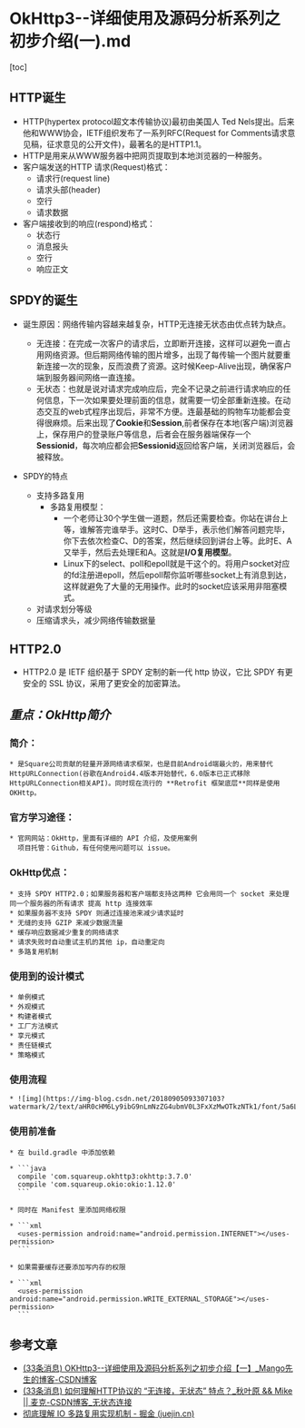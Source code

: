 # OkHttp3--详细使用及源码分析系列之初步介绍(一).md

[toc]

## HTTP诞生

* HTTP(hypertex protocol超文本传输协议)最初由美国人 Ted Nels提出。后来他和WWW协会，IETF组织发布了一系列RFC(Request for Comments请求意见稿，征求意见的公开文件)，最著名的是HTTP1.1。
* HTTP是用来从WWW服务器中把网页提取到本地浏览器的一种服务。
* 客户端发送的HTTP 请求(Request)格式：
  * 请求行(request line)
  * 请求头部(header)
  * 空行
  * 请求数据
* 客户端接收到的响应(respond)格式：
  * 状态行
  * 消息报头
  * 空行
  * 响应正文

## SPDY的诞生

* 诞生原因：网络传输内容越来越复杂，HTTP无连接无状态由优点转为缺点。

  * 无连接：在完成一次客户的请求后，立即断开连接，这样可以避免一直占用网络资源。但后期网络传输的图片增多，出现了每传输一个图片就要重新连接一次的现象，反而浪费了资源。这时候Keep-Alive出现，确保客户端到服务器间网络一直连接。
  * 无状态：也就是说对请求完成响应后，完全不记录之前进行请求响应的任何信息，下一次如果要处理前面的信息，就需要一切全部重新连接。在动态交互的web式程序出现后，非常不方便。连最基础的购物车功能都会变得很麻烦。后来出现了**Cookie**和**Session**,前者保存在本地(客户端)浏览器上，保存用户的登录账户等信息，后者会在服务器端保存一个**Sessionid**，每次响应都会把**Sessionid**返回给客户端，关闭浏览器后，会被释放。

* SPDY的特点

  * 支持多路复用
    * 多路复用模型：
      * 一个老师让30个学生做一道题，然后还需要检查。你站在讲台上等，谁解答完谁举手。这时C、D举手，表示他们解答问题完毕，你下去依次检查C、D的答案，然后继续回到讲台上等。此时E、A又举手，然后去处理E和A。这就是**I/O复用模型**。
      * Linux下的select、poll和epoll就是干这个的。将用户socket对应的fd注册进epoll，然后epoll帮你监听哪些socket上有消息到达，这样就避免了大量的无用操作。此时的socket应该采用非阻塞模式。
  * 对请求划分等级
  * 压缩请求头，减少网络传输数据量

## HTTP2.0

  * HTTP2.0 是 IETF 组织基于 SPDY 定制的新一代 http 协议，它比 SPDY 有更安全的 SSL 协议，采用了更安全的加密算法。

## ***重点：OkHttp简介***

  ### 简介：

    * 是Square公司贡献的轻量开源网络请求框架，也是目前Android端最火的，用来替代HttpURLConnection(谷歌在Android4.4版本开始替代，6.0版本已正式移除HttpURLConnection相关API)。同时现在流行的 **Retrofit 框架底层**同样是使用 OKHttp。

  ### 官方学习途径：

    * 官网网站：OkHttp，里面有详细的 API 介绍，及使用案例
      项目托管：Github，有任何使用问题可以 issue。

  ### OkHttp优点：

    * 支持 SPDY HTTP2.0；如果服务器和客户端都支持这两种 它会用同一个 socket 来处理同一个服务器的所有请求 提高 http 连接效率
    * 如果服务器不支持 SPDY 则通过连接池来减少请求延时
    * 无缝的支持 GZIP 来减少数据流量
    * 缓存响应数据减少重复的网络请求
    * 请求失败时自动重试主机的其他 ip，自动重定向
    * 多路复用机制

  ### 使用到的设计模式

    * 单例模式
    * 外观模式
    * 构建者模式
    * 工厂方法模式
    * 享元模式
    * 责任链模式
    * 策略模式

  ### 使用流程

    * ![img](https://img-blog.csdn.net/20180905093307103?watermark/2/text/aHR0cHM6Ly9ibG9nLmNzZG4ubmV0L3FxXzMwOTkzNTk1/font/5a6L5L2T/fontsize/400/fill/I0JBQkFCMA==/dissolve/70)

  ### 使用前准备

    * 在 build.gradle 中添加依赖
    
    * ```java
      compile 'com.squareup.okhttp3:okhttp:3.7.0'
      compile 'com.squareup.okio:okio:1.12.0'
      ```
    
    * 同时在 Manifest 里添加网络权限
    
    * ```xml
      <uses-permission android:name="android.permission.INTERNET"></uses-permission>
      ```
    
    * 如果需要缓存还要添加写内存的权限
    
    * ```xml
      <uses-permission android:name="android.permission.WRITE_EXTERNAL_STORAGE"></uses-permission>
      ```

## 参考文章

* [(33条消息) OKHttp3--详细使用及源码分析系列之初步介绍【一】_Mango先生的博客-CSDN博客](https://blog.csdn.net/qq_30993595/article/details/82079586#_2)
* [(33条消息) 如何理解HTTP协议的 “无连接，无状态” 特点？_秋叶原 && Mike || 麦克-CSDN博客_无状态连接](https://blog.csdn.net/tennysonsky/article/details/44562435)
* [彻底理解 IO 多路复用实现机制 - 掘金 (juejin.cn)](https://juejin.cn/post/6882984260672847879)

